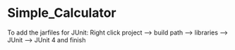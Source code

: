 # Simple_Calculator
To add the jarfiles for JUnit:
Right click project --> build path --> libraries --> JUnit --> JUnit 4 and finish

